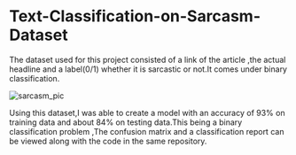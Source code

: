 # Text-Classification-on-Sarcasm-Dataset

The dataset used for this project consisted of a link of the article ,the actual headline and a label(0/1) whether it is sarcastic or not.It comes under binary classification.


![sarcasm_pic](https://user-images.githubusercontent.com/58786895/87229806-f173e000-c3c8-11ea-87e0-baa1197ede9d.png)




Using this dataset,I was able to create a model with an accuracy of 93% on training data and about 84% on testing data.This being a binary classification problem ,The confusion matrix and a classification report can be viewed along with the code in the same repository.
